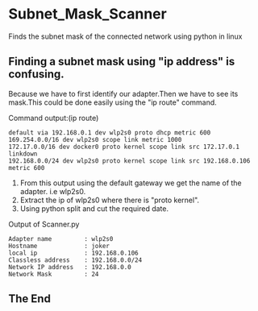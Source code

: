 # Subnet_Mask_Scanner
Finds the subnet mask of the connected network using python in linux



## Finding a subnet mask using "ip address" is confusing.

Because we have to first identify our adapter.Then we have to see its mask.This could be done easily using the "ip route" command. 


Command output:(ip route)
```
default via 192.168.0.1 dev wlp2s0 proto dhcp metric 600 
169.254.0.0/16 dev wlp2s0 scope link metric 1000 
172.17.0.0/16 dev docker0 proto kernel scope link src 172.17.0.1 linkdown 
192.168.0.0/24 dev wlp2s0 proto kernel scope link src 192.168.0.106 metric 600 
```


1. From this output using the default gateway we get the name of the adapter. i.e wlp2s0.
2. Extract the ip of wlp2s0 where there is "proto kernel".
3. Using python split and cut the required date.


Output of Scanner.py

```
Adapter name         : wlp2s0
Hostname             : joker
local ip             : 192.168.0.106
Classless address    : 192.168.0.0/24
Network IP address   : 192.168.0.0
Network Mask         : 24
```

## The End
